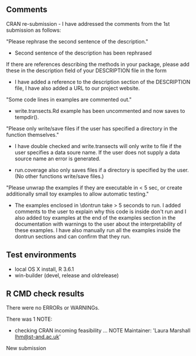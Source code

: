 ## Comments

CRAN re-submission - I have addressed the comments from the 1st submission as follows:

"Please rephrase the second sentence of the description."

* Second sentence of the description has been rephrased 

If there are references describing the methods in your package, please
add these in the description field of your DESCRIPTION file in the form

* I have added a reference to the description section of the DESCRIPTION file, I have also added a URL to our project website.

"Some code lines in examples are commented out."

* write.transects.Rd example has been uncommented and now saves to tempdir(). 

"Please only write/save files if the user has specified a directory in
the function themselves."

* I have double checked and write.transects will only write to file if the user specifies a data soure name. If the user does not supply a data source name an error is generated.

* run.coverage also only saves files if a directory is specified by the user. (No other functions write/save files.)

"Please unwrap the examples if they are executable in < 5 sec, or create
additionally small toy examples to allow automatic testing."

* The examples enclosed in \dontrun take > 5 seconds to run. I added comments to the user to explain why this code is inside don't run and I also added toy examples at the end of the examples section in the documentation with warnings to the user about the interpretability of these examples. I have also manually run all the examples inside the dontrun sections and can confirm that they run.

## Test environments
* local OS X install, R 3.6.1
* win-builder (devel, release and oldrelease)

## R CMD check results
There were no ERRORs or WARNINGs. 

There was 1 NOTE:

* checking CRAN incoming feasibility ... NOTE
Maintainer: 'Laura Marshall <lhm@st-and.ac.uk>'

New submission
